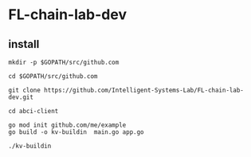 # FL-chain-lab-dev

## install

```bash=
mkdir -p $GOPATH/src/github.com

cd $GOPATH/src/github.com

git clone https://github.com/Intelligent-Systems-Lab/FL-chain-lab-dev.git

cd abci-client

go mod init github.com/me/example
go build -o kv-buildin  main.go app.go

./kv-buildin
```
